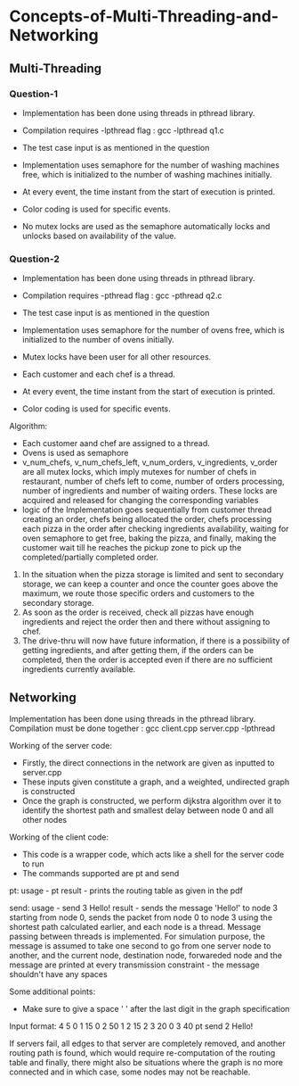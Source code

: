 # Concepts-of-Multi-Threading-and-Networking

## Multi-Threading

### Question-1

- Implementation has been done using threads in pthread library.
- Compilation requires -lpthread flag : gcc -lpthread q1.c
- The test case input is as mentioned in the question

- Implementation uses semaphore for the number of washing machines free, which is initialized to the number of washing machines initially.
- At every event, the time instant from the start of execution is printed.
- Color coding is used for specific events.
- No mutex locks are used as the semaphore automatically locks and unlocks based on availability of the value.

### Question-2

- Implementation has been done using threads in pthread library.
- Compilation requires -pthread flag : gcc -pthread q2.c
- The test case input is as mentioned in the question

- Implementation uses semaphore for the number of ovens free, which is initialized to the number of ovens initially.
- Mutex locks have been user for all other resources.
- Each customer and each chef is a thread. 
- At every event, the time instant from the start of execution is printed.
- Color coding is used for specific events.

Algorithm:
- Each customer aand chef are assigned to a thread.
- Ovens is used as semaphore
- v_num_chefs, v_num_chefs_left, v_num_orders, v_ingredients, v_order are all mutex locks, which imply mutexes for number of chefs in restaurant, number of 
chefs left to come, number of orders processing, number of ingredients and number of waiting orders. These locks are acquired and released for changing the 
corresponding variables
- logic of the Implementation goes sequentially from customer thread creating an order, chefs being allocated the order, chefs processing each pizza in the 
order after checking ingredients availability, waiting for oven semaphore to get free, baking the pizza, and finally, making the customer wait till he 
reaches the pickup zone to pick up the completed/partially completed order.

1. In the situation when the pizza storage is limited and sent to secondary storage, we can keep a counter and once the counter goes above the maximum, we route
 those specific orders and customers to the secondary storage.
2. As soon as the order is received, check all pizzas have enough ingredients and reject the order then and there without assigning to chef.
3. The drive-thru will now have future information, if there is a possibility of getting ingredients, and after getting them, if the orders can be completed, 
then the order is accepted even if there are no sufficient ingredients currently available.

## Networking

Implementation has been done using threads in the pthread library.
Compilation must be done together : gcc client.cpp server.cpp -lpthread

Working of the server code:
- Firstly, the direct connections in the network are given as inputted to server.cpp
- These inputs given constitute a graph, and a weighted, undirected graph is constructed
- Once the graph is constructed, we perform dijkstra algorithm over it to identify the shortest path and smallest delay between node 0 and all other nodes

Working of the client code:
- This code is a wrapper code, which acts like a shell for the server code to run
- The commands supported are pt and send

pt:
usage - pt
result - prints the routing table as given in the pdf

send:
usage - send 3 Hello!
result - sends the message 'Hello!' to node 3 starting from node 0, sends the packet from node 0 to node 3 using the shortest path calculated earlier,
and each node is a thread. Message passing between threads is implemented. For simulation purpose, the message is assumed to take one second to go from one 
server node to another, and the current node, destination node, forwareded node and the message are printed at every transmission
constraint - the message shouldn't have any spaces

Some additional points:
- Make sure to give a space ' ' after the last digit in the graph specification

Input format:
4 5
0 1 15
0 2 50
1 2 15
2 3 20
0 3 40 
pt
send 2 Hello!

If servers fail, all edges to that server are completely removed, and another routing path is found, which would require re-computation of the routing table 
and finally, there might also be situations where the graph is no more connected and in which case, some nodes may not be reachable.
